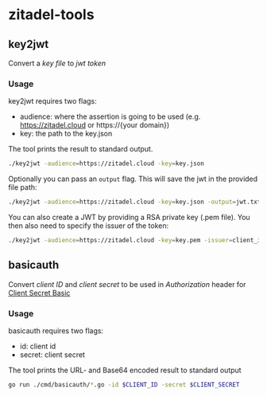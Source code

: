 # zitadel-tools

## key2jwt 

Convert a *key file* to *jwt token*

### Usage

key2jwt requires two flags:

- audience: where the assertion is going to be used (e.g. https://zitadel.cloud or https://{your domain})
- key: the path to the key.json

The tool prints the result to standard output.

```zsh
./key2jwt -audience=https://zitadel.cloud -key=key.json
```

Optionally you can pass an `output` flag. This will save the jwt in the provided file path:

```zsh
./key2jwt -audience=https://zitadel.cloud -key=key.json -output=jwt.txt
```

You can also create a JWT by providing a RSA private key (.pem file). You then also need to specify the issuer of the token:
```zsh
./key2jwt -audience=https://zitadel.cloud -key=key.pem -issuer=client_id
```

## basicauth

Convert *client ID* and *client secret* to be used in *Authorization* header for [Client Secret Basic](https://docs.zitadel.com/docs/apis/openidoauth/authn-methods#client-secret-basic)

### Usage

basicauth requires two flags:

- id: client id
- secret: client secret

The tool prints the URL- and Base64 encoded result to standard output

```zsh
go run ./cmd/basicauth/*.go -id $CLIENT_ID -secret $CLIENT_SECRET
```
